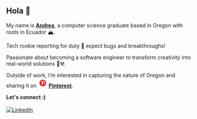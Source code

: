 ## Hola 👋

My name is [**Andrea**](https://ajacho.github.io/abjacho/), a computer science graduate based in Oregon with roots in Ecuador 🏔️.

Tech rookie reporting for duty 🫡 expect bugs and breakthroughs!

Passionate about becoming a software engineer to transform creativity into real-world solutions 🧰⚒️.

Outside of work, I’m interested in capturing the nature of Oregon and sharing it on [<img src="images/pinterest-logo.png" alt="Pinterest logo" style="width:25px;">](https://www.pinterest.com/abjacho/) [**Pinterest**](https://www.pinterest.com/abjacho/).


**Let's connect :)** </br>
[<br><img alt="LinkedIn" src="https://img.shields.io/badge/LinkedIn-%230E76A8.svg?&style=for-the-badge&logo=LinkedIn&logoColor=white" />](https://linkedin.com/in/abjacho)